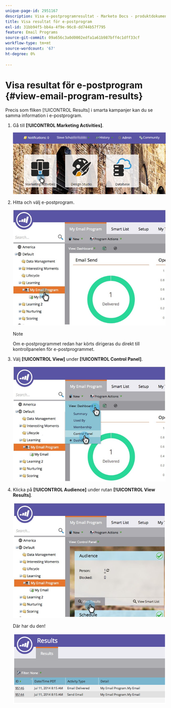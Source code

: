 ```yaml
---
unique-page-id: 2951167
description: Visa e-postprogramresultat - Marketo Docs - produktdokumentation
title: Visa resultat för e-postprogram
exl-id: 31bb94f5-bb4a-4f9e-96c8-dd744b57f795
feature: Email Programs
source-git-commit: 09a656c3a0d0002edfa1a61b987bff4c1dff33cf
workflow-type: tm+mt
source-wordcount: '67'
ht-degree: 0%

---
```


# Visa resultat för e-postprogram {#view-email-program-results}

Precis som fliken [!UICONTROL Results] i smarta kampanjer kan du se samma information i e-postprogram.

1. Gå till **[!UICONTROL Marketing Activities]**.

   ![](assets/login-marketing-activities-2.png)

1. Hitta och välj e-postprogram.

   ![](assets/selectemailprogram3.jpg)

   >[!NOTE]
   >
   >Om e-postprogrammet redan har körts dirigeras du direkt till kontrollpanelen för e-postprogrammet.

1. Välj **[!UICONTROL View]** under **[!UICONTROL Control Panel]**.

   ![](assets/controlpanelview.jpg)

1. Klicka på **[!UICONTROL Audience]** under rutan **[!UICONTROL View Results]**.

   ![](assets/audiencetile.jpg)

   Där har du den!

   ![](assets/image2014-9-22-11-3a15-3a49.png)
